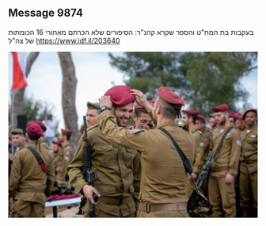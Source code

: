 ## Message 9874

בעקבות בת המח"ט והספר שקרא קהנ"ר:
הסיפורים שלא הכרתם מאחורי 16 הכומתות של צה"ל
https://www.idf.il/203640

![Photo](9874/9874_photo.jpg)
